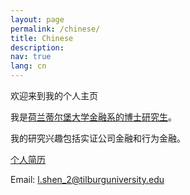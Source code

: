 ```yaml
---
layout: page
permalink: /chinese/
title: Chinese
description: 
nav: true
lang: cn
---
```


欢迎来到我的个人主页

我是[荷兰蒂尔堡大学金融系的博士研究生](https://www.tilburguniversity.edu/about/schools/economics-and-management/organization/departments/finance)。

我的研究兴趣包括实证公司金融和行为金融。

[个人简历](https://lingboshen.github.io/assets/pdf/CV_LingboShen.pdf)

Email: [l.shen_2@tilburguniversity.edu](mailto:l.shen_2@tilburguniversity.edu)
